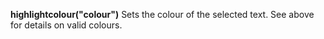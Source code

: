 <a name="highlightcolour"></a>**highlightcolour("colour")** Sets the colour of the selected text. See above for details on valid colours.